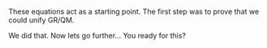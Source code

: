These equations act as a starting point. The first step was to prove that we could unify GR/QM.

We did that. Now lets go further... You ready for this?